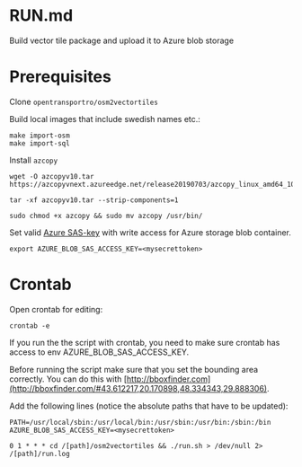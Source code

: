 # RUN.md

Build vector tile package and upload it to Azure blob storage

# Prerequisites

Clone `opentransportro/osm2vectortiles`

Build local images that include swedish names etc.:
```
make import-osm
make import-sql
```

Install `azcopy`

```
wget -O azcopyv10.tar https://azcopyvnext.azureedge.net/release20190703/azcopy_linux_amd64_10.2.1.tar.gz

tar -xf azcopyv10.tar --strip-components=1

sudo chmod +x azcopy && sudo mv azcopy /usr/bin/
```

Set valid [Azure SAS-key](https://docs.microsoft.com/en-us/azure/storage/common/storage-dotnet-shared-access-signature-part-1) with write access for Azure storage blob container.

```
export AZURE_BLOB_SAS_ACCESS_KEY=<mysecrettoken>
```

# Crontab

Open crontab for editing:
```
crontab -e
```
If you run the the script with crontab, you need to make sure crontab has access to env AZURE_BLOB_SAS_ACCESS_KEY.

Before running the script make sure that you set the bounding area correctly. You can do this with [http://bboxfinder.com](http://bboxfinder.com/#43.612217,20.170898,48.334343,29.888306).

Add the following lines (notice the absolute paths that have to be updated):
```
PATH=/usr/local/sbin:/usr/local/bin:/usr/sbin:/usr/bin:/sbin:/bin
AZURE_BLOB_SAS_ACCESS_KEY=<mysecrettoken>

0 1 * * * cd /[path]/osm2vectortiles && ./run.sh > /dev/null 2> /[path]/run.log
```
